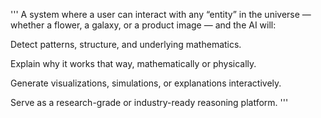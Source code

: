 '''
A system where a user can interact with any “entity” in the universe — whether a flower, a galaxy, or a product image — and the AI will:

Detect patterns, structure, and underlying mathematics.

Explain why it works that way, mathematically or physically.

Generate visualizations, simulations, or explanations interactively.

Serve as a research-grade or industry-ready reasoning platform.
'''
